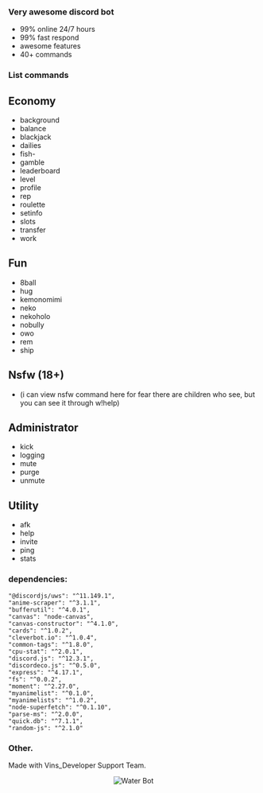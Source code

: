 ### Very awesome discord bot
- 99% online 24/7 hours
- 99% fast respond
- awesome features
- 40+ commands

### List commands

## Economy
- background
- balance
- blackjack
- dailies
- fish-
- gamble
- leaderboard
- level
- profile
- rep
- roulette
- setinfo
- slots
- transfer
- work

## Fun
- 8ball
- hug
- kemonomimi
- neko
- nekoholo
- nobully
- owo
- rem
- ship

## Nsfw (18+)
- (i can view nsfw command here for fear there are children who see, but you can see it through w!help)

## Administrator
- kick
- logging
- mute
- purge
- unmute

## Utility
- afk
- help
- invite
- ping
- stats

### dependencies: 
    "@discordjs/uws": "^11.149.1",
    "anime-scraper": "^3.1.1",
    "bufferutil": "^4.0.1",
    "canvas": "node-canvas",
    "canvas-constructor": "^4.1.0",
    "cards": "^1.0.2",
    "cleverbot.io": "^1.0.4",
    "common-tags": "^1.8.0",
    "cpu-stat": "^2.0.1",
    "discord.js": "^12.3.1",
    "discordeco.js": "^0.5.0",
    "express": "^4.17.1",
    "fs": "^0.0.2",
    "moment": "^2.27.0",
    "myanimelist": "^0.1.0",
    "myanimelists": "^1.0.2",
    "node-superfetch": "^0.1.10",
    "parse-ms": "^2.0.0",
    "quick.db": "^7.1.1",
    "random-js": "^2.1.0"

### Other.
Made with Vins_Developer Support Team.

<div align="center">
  <img src="https://cdn.discordapp.com/attachments/738023432582856709/745301165214007316/Screenshot_358.png" title="screenshot" alt="Water Bot" />
</div>